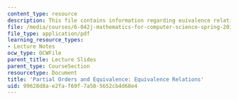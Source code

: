 ```yaml
---
content_type: resource
description: This file contains information regarding euivalence relations.
file: /media/courses/6-042j-mathematics-for-computer-science-spring-2015/99628d8ae2faf69f7a585652cb4d68e4_MIT6_042JS15_EquivRelations.pdf
file_type: application/pdf
learning_resource_types:
- Lecture Notes
ocw_type: OCWFile
parent_title: Lecture Slides
parent_type: CourseSection
resourcetype: Document
title: 'Partial Orders and Equivalence: Equivalence Relations'
uid: 99628d8a-e2fa-f69f-7a58-5652cb4d68e4
---
```

